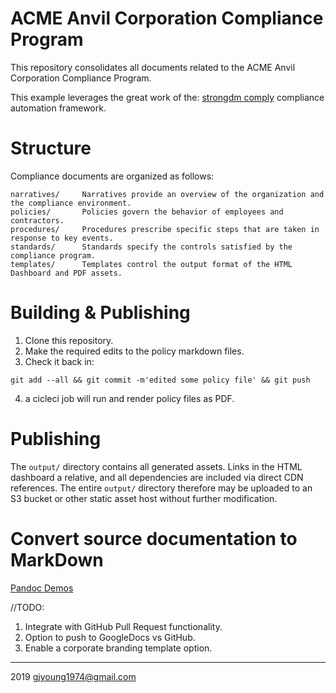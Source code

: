 # ACME Anvil Corporation Compliance Program

This repository consolidates all documents related to the ACME Anvil Corporation Compliance Program.

This example leverages the great work of the: [strongdm comply](https://github.com/strongdm/comply) compliance automation framework.    

# Structure

Compliance documents are organized as follows:

```
narratives/     Narratives provide an overview of the organization and the compliance environment.
policies/       Policies govern the behavior of employees and contractors.
procedures/     Procedures prescribe specific steps that are taken in response to key events.
standards/      Standards specify the controls satisfied by the compliance program.
templates/      Templates control the output format of the HTML Dashboard and PDF assets.
```

# Building & Publishing

1. Clone this repository.    
1. Make the required edits to the policy markdown files.    
1. Check it back in:     

```shell
git add --all && git commit -m'edited some policy file' && git push
```  

4. a cicleci job will run and render policy files as PDF.

# Publishing

The `output/` directory contains all generated assets. Links in the HTML dashboard a relative, and all dependencies are included via direct CDN references. The entire `output/` directory therefore may be uploaded to an S3 bucket or other static asset host without further modification.    

# Convert source documentation to MarkDown     
[Pandoc Demos](https://pandoc.org/demos.html)     

//TODO:
1. Integrate with GitHub Pull Request functionality.
2. Option to push to GoogleDocs vs GitHub.
3. Enable a corporate branding template option.

---    

2019 gjyoung1974@gmail.com

